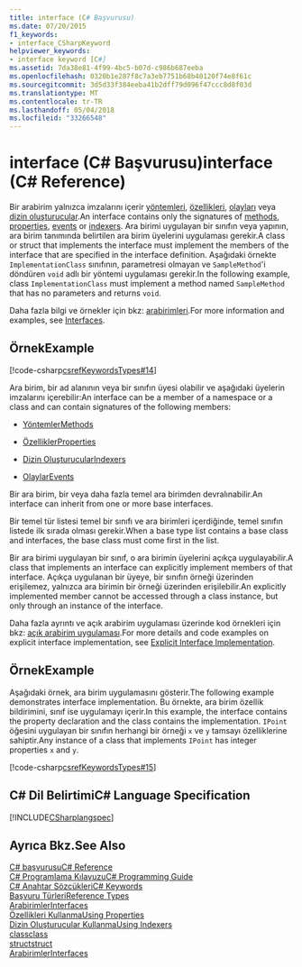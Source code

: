 ```yaml
---
title: interface (C# Başvurusu)
ms.date: 07/20/2015
f1_keywords:
- interface_CSharpKeyword
helpviewer_keywords:
- interface keyword [C#]
ms.assetid: 7da38e81-4f99-4bc5-b07d-c986b687eeba
ms.openlocfilehash: 0320b1e287f8c7a3eb7751b68b40120f74e8f61c
ms.sourcegitcommit: 3d5d33f384eeba41b2dff79d096f47ccc8d8f03d
ms.translationtype: MT
ms.contentlocale: tr-TR
ms.lasthandoff: 05/04/2018
ms.locfileid: "33266548"
---
```

# <a name="interface-c-reference"></a><span data-ttu-id="fc442-102">interface (C# Başvurusu)</span><span class="sxs-lookup"><span data-stu-id="fc442-102">interface (C# Reference)</span></span>
<span data-ttu-id="fc442-103">Bir arabirim yalnızca imzalarını içerir [yöntemleri](../../../csharp/programming-guide/classes-and-structs/methods.md), [özellikleri](../../../csharp/programming-guide/classes-and-structs/properties.md), [olayları](../../../csharp/programming-guide/events/index.md) veya [dizin oluşturucular](../../../csharp/programming-guide/indexers/index.md).</span><span class="sxs-lookup"><span data-stu-id="fc442-103">An interface contains only the signatures of [methods](../../../csharp/programming-guide/classes-and-structs/methods.md), [properties](../../../csharp/programming-guide/classes-and-structs/properties.md), [events](../../../csharp/programming-guide/events/index.md) or [indexers](../../../csharp/programming-guide/indexers/index.md).</span></span> <span data-ttu-id="fc442-104">Ara birimi uygulayan bir sınıfın veya yapının, ara birim tanımında belirtilen ara birim üyelerini uygulaması gerekir.</span><span class="sxs-lookup"><span data-stu-id="fc442-104">A class or struct that implements the interface must implement the members of the interface that are specified in the interface definition.</span></span> <span data-ttu-id="fc442-105">Aşağıdaki örnekte `ImplementationClass` sınıfının, parametresi olmayan ve `SampleMethod`'i döndüren `void` adlı bir yöntemi uygulaması gerekir.</span><span class="sxs-lookup"><span data-stu-id="fc442-105">In the following example, class `ImplementationClass` must implement a method named `SampleMethod` that has no parameters and returns `void`.</span></span>  
  
 <span data-ttu-id="fc442-106">Daha fazla bilgi ve örnekler için bkz: [arabirimleri](../../../csharp/programming-guide/interfaces/index.md).</span><span class="sxs-lookup"><span data-stu-id="fc442-106">For more information and examples, see [Interfaces](../../../csharp/programming-guide/interfaces/index.md).</span></span>  
  
## <a name="example"></a><span data-ttu-id="fc442-107">Örnek</span><span class="sxs-lookup"><span data-stu-id="fc442-107">Example</span></span>  
 [!code-csharp[csrefKeywordsTypes#14](../../../csharp/language-reference/keywords/codesnippet/CSharp/interface_1.cs)]  
  
 <span data-ttu-id="fc442-108">Ara birim, bir ad alanının veya bir sınıfın üyesi olabilir ve aşağıdaki üyelerin imzalarını içerebilir:</span><span class="sxs-lookup"><span data-stu-id="fc442-108">An interface can be a member of a namespace or a class and can contain signatures of the following members:</span></span>  
  
-   [<span data-ttu-id="fc442-109">Yöntemler</span><span class="sxs-lookup"><span data-stu-id="fc442-109">Methods</span></span>](../../../csharp/programming-guide/classes-and-structs/methods.md)  
  
-   [<span data-ttu-id="fc442-110">Özellikler</span><span class="sxs-lookup"><span data-stu-id="fc442-110">Properties</span></span>](../../../csharp/programming-guide/classes-and-structs/using-properties.md)  
  
-   [<span data-ttu-id="fc442-111">Dizin Oluşturucular</span><span class="sxs-lookup"><span data-stu-id="fc442-111">Indexers</span></span>](../../../csharp/programming-guide/indexers/using-indexers.md)  
  
-   [<span data-ttu-id="fc442-112">Olaylar</span><span class="sxs-lookup"><span data-stu-id="fc442-112">Events</span></span>](../../../csharp/language-reference/keywords/event.md)  
  
 <span data-ttu-id="fc442-113">Bir ara birim, bir veya daha fazla temel ara birimden devralınabilir.</span><span class="sxs-lookup"><span data-stu-id="fc442-113">An interface can inherit from one or more base interfaces.</span></span>  
  
 <span data-ttu-id="fc442-114">Bir temel tür listesi temel bir sınıfı ve ara birimleri içerdiğinde, temel sınıfın listede ilk sırada olması gerekir.</span><span class="sxs-lookup"><span data-stu-id="fc442-114">When a base type list contains a base class and interfaces, the base class must come first in the list.</span></span>  
  
 <span data-ttu-id="fc442-115">Bir ara birimi uygulayan bir sınıf, o ara birimin üyelerini açıkça uygulayabilir.</span><span class="sxs-lookup"><span data-stu-id="fc442-115">A class that implements an interface can explicitly implement members of that interface.</span></span> <span data-ttu-id="fc442-116">Açıkça uygulanan bir üyeye, bir sınıfın örneği üzerinden erişilemez, yalnızca ara birimin bir örneği üzerinden erişilebilir.</span><span class="sxs-lookup"><span data-stu-id="fc442-116">An explicitly implemented member cannot be accessed through a class instance, but only through an instance of the interface.</span></span>  
  
 <span data-ttu-id="fc442-117">Daha fazla ayrıntı ve açık arabirim uygulaması üzerinde kod örnekleri için bkz: [açık arabirim uygulaması](../../../csharp/programming-guide/interfaces/explicit-interface-implementation.md).</span><span class="sxs-lookup"><span data-stu-id="fc442-117">For more details and code examples on explicit interface implementation, see [Explicit Interface Implementation](../../../csharp/programming-guide/interfaces/explicit-interface-implementation.md).</span></span>  
  
## <a name="example"></a><span data-ttu-id="fc442-118">Örnek</span><span class="sxs-lookup"><span data-stu-id="fc442-118">Example</span></span>  
 <span data-ttu-id="fc442-119">Aşağıdaki örnek, ara birim uygulamasını gösterir.</span><span class="sxs-lookup"><span data-stu-id="fc442-119">The following example demonstrates interface implementation.</span></span> <span data-ttu-id="fc442-120">Bu örnekte, ara birim özellik bildirimini, sınıf ise uygulamayı içerir.</span><span class="sxs-lookup"><span data-stu-id="fc442-120">In this example, the interface contains the property declaration and the class contains the implementation.</span></span> <span data-ttu-id="fc442-121">`IPoint` öğesini uygulayan bir sınıfın herhangi bir örneği `x` ve `y` tamsayı özelliklerine sahiptir.</span><span class="sxs-lookup"><span data-stu-id="fc442-121">Any instance of a class that implements `IPoint` has integer properties `x` and `y`.</span></span>  
  
 [!code-csharp[csrefKeywordsTypes#15](../../../csharp/language-reference/keywords/codesnippet/CSharp/interface_2.cs)]  
  
## <a name="c-language-specification"></a><span data-ttu-id="fc442-122">C# Dil Belirtimi</span><span class="sxs-lookup"><span data-stu-id="fc442-122">C# Language Specification</span></span>  
 [!INCLUDE[CSharplangspec](~/includes/csharplangspec-md.md)]  
  
## <a name="see-also"></a><span data-ttu-id="fc442-123">Ayrıca Bkz.</span><span class="sxs-lookup"><span data-stu-id="fc442-123">See Also</span></span>  
 [<span data-ttu-id="fc442-124">C# başvurusu</span><span class="sxs-lookup"><span data-stu-id="fc442-124">C# Reference</span></span>](../../../csharp/language-reference/index.md)  
 [<span data-ttu-id="fc442-125">C# Programlama Kılavuzu</span><span class="sxs-lookup"><span data-stu-id="fc442-125">C# Programming Guide</span></span>](../../../csharp/programming-guide/index.md)  
 [<span data-ttu-id="fc442-126">C# Anahtar Sözcükleri</span><span class="sxs-lookup"><span data-stu-id="fc442-126">C# Keywords</span></span>](../../../csharp/language-reference/keywords/index.md)  
 [<span data-ttu-id="fc442-127">Başvuru Türleri</span><span class="sxs-lookup"><span data-stu-id="fc442-127">Reference Types</span></span>](../../../csharp/language-reference/keywords/reference-types.md)  
 [<span data-ttu-id="fc442-128">Arabirimler</span><span class="sxs-lookup"><span data-stu-id="fc442-128">Interfaces</span></span>](../../../csharp/programming-guide/interfaces/index.md)  
 [<span data-ttu-id="fc442-129">Özellikleri Kullanma</span><span class="sxs-lookup"><span data-stu-id="fc442-129">Using Properties</span></span>](../../../csharp/programming-guide/classes-and-structs/using-properties.md)  
 [<span data-ttu-id="fc442-130">Dizin Oluşturucular Kullanma</span><span class="sxs-lookup"><span data-stu-id="fc442-130">Using Indexers</span></span>](../../../csharp/programming-guide/indexers/using-indexers.md)  
 [<span data-ttu-id="fc442-131">class</span><span class="sxs-lookup"><span data-stu-id="fc442-131">class</span></span>](../../../csharp/language-reference/keywords/class.md)  
 [<span data-ttu-id="fc442-132">struct</span><span class="sxs-lookup"><span data-stu-id="fc442-132">struct</span></span>](../../../csharp/language-reference/keywords/struct.md)  
 [<span data-ttu-id="fc442-133">Arabirimler</span><span class="sxs-lookup"><span data-stu-id="fc442-133">Interfaces</span></span>](../../../csharp/programming-guide/interfaces/index.md)
